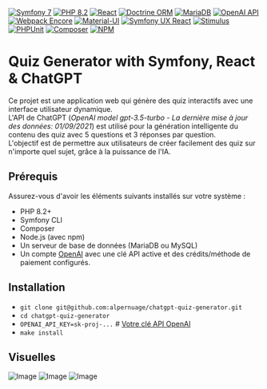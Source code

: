 [![Symfony 7](https://img.shields.io/badge/Symfony-7.3-black.svg?style=flat-square&logo=symfony)](https://symfony.com/)
[![PHP 8.2](https://img.shields.io/badge/PHP-8.2-purple.svg?style=flat-square&logo=php)](https://www.php.net/)
[![React](https://img.shields.io/badge/React-61DAFB?style=flat-square&logo=react&logoColor=black)](https://react.dev/)
[![Doctrine ORM](https://img.shields.io/badge/Doctrine%20ORM-AA0000?style=flat-square&logo=doctrine&logoColor=white)](https://www.doctrine-project.org/projects/orm.html)
[![MariaDB](https://img.shields.io/badge/MariaDB-003545?style=flat-square&logo=mariadb&logoColor=white)](https://mariadb.org/)
[![OpenAI API](https://img.shields.io/badge/OpenAI%20API-424650?style=flat-square&logo=openai&logoColor=white)](https://platform.openai.com/docs/overview)
[![Webpack Encore](https://img.shields.io/badge/Webpack%20Encore-8DD6F9?style=flat-square&logo=webpack&logoColor=black)](https://symfony.com/doc/current/frontend/encore/index.html)
[![Material-UI](https://img.shields.io/badge/Material--UI-007FFF?style=flat-square&logo=mui&logoColor=white)](https://mui.com/)
[![Symfony UX React](https://img.shields.io/badge/Symfony%20UX%20React-1A405D?style=flat-square&logo=symfony&logoColor=white)](https://symfony.com/bundles/ux-react/current/index.html)
[![Stimulus](https://img.shields.io/badge/Stimulus-48A096?style=flat-square&logo=hotwired&logoColor=white)](https://stimulus.hotwired.dev/)
[![PHPUnit](https://img.shields.io/badge/PHPUnit-8A1BE2?style=flat-square&logo=phpunit&logoColor=white)](https://phpunit.de/)
[![Composer](https://img.shields.io/badge/Composer-885630?style=flat-square&logo=composer&logoColor=white)](https://getcomposer.org/)
[![NPM](https://img.shields.io/badge/NPM-CB3837?style=flat-square&logo=npm&logoColor=white)](https://www.npmjs.com/)

#  Quiz Generator with Symfony, React & ChatGPT
Ce projet est une application web qui génère des quiz interactifs avec une interface utilisateur dynamique.  
L'API de ChatGPT (_OpenAI model gpt-3.5-turbo_ - _La dernière mise à jour des données: 01/09/2021_) est utilisé pour la génération intelligente du contenu des quiz avec 5 questions et 3 réponses par question.  
L'objectif est de permettre aux utilisateurs de créer facilement des quiz sur n'importe quel sujet, grâce à la puissance de l'IA.

## Prérequis

Assurez-vous d'avoir les éléments suivants installés sur votre système :

- PHP 8.2+
- Symfony CLI
- Composer
- Node.js (avec npm)
- Un serveur de base de données (MariaDB ou MySQL)
- Un compte [OpenAI](https://openai.com/index/openai-api/) avec une clé API active et des crédits/méthode de paiement configurés.

## Installation
- `git clone git@github.com:alpernuage/chatgpt-quiz-generator.git`
- `cd chatgpt-quiz-generator`
- `OPENAI_API_KEY=sk-proj-...` # [Votre clé API OpenAI](https://platform.openai.com/account/api-keys)
- `make install`

## Visuelles
![Image](https://github.com/user-attachments/assets/5bbf85b1-5529-4711-bdba-059146d9c3b4)
![Image](https://github.com/user-attachments/assets/cd3bcc6e-214b-44f1-b1db-ddd0b52ae0be)
![Image](https://github.com/user-attachments/assets/704be1b9-b4a5-49a1-8628-e9382fbf65d3)
